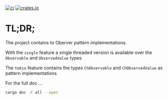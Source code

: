 [![ci](https://github.com/OkieOth/rs_observable/actions/workflows/rust.yml/badge.svg)](https://github.com/OkieOth/rs_observable/actions/workflows/rust.yml)
[![crates.io](https://img.shields.io/crates/v/rs_observable.svg)](https://crates.io/crates/rs_observable)

# TL;DR;

The project contains to Oberver pattern implementations.

With the `single` feature a single threaded version is available
over the `Observable` and `ObservedValue` types

The `tokio` feature contains the types `ChObservable` and
`ChObservedValue` as pattern implementations

For the full doc ...

```bash
cargo doc -F all --open
```